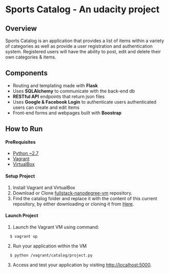 # Sports Catalog - An udacity project

## Overview
Sports Catalog is an application that provides a list of items within a variety of categories as well as provide a user registration and authentication system. Registered users will have the ability to post, edit and delete their own categories & items.

## Components
* Routing and templating made with **Flask**
* Uses **SQLAlchemy** to communicate with the back-end db
* **RESTful API** endpoints that return json files
* Uses **Google & Facebook Login** to authenticate users
 authenticated users can create and edit items
* Front-end forms and webpages built with **Boostrap**

## How to Run

#### PreRequisites
  * [Python ~2.7](https://www.python.org/)
  * [Vagrant](https://www.vagrantup.com/)
  * [VirtualBox](https://www.virtualbox.org/)

#### Setup Project
  1. Install Vagrant and VirtualBox
  2. Download or Clone [fullstack-nanodegree-vm](https://github.com/udacity/fullstack-nanodegree-vm) repository.
  3. Find the catalog folder and replace it with the content of this current repository, by either downloading or cloning it from
  [Here](https://github.com/sagarchoudhary96/P5-Item-Catalog).

#### Launch Project
  1. Launch the Vagrant VM using command:

  ```
    $ vagrant up
  ```
  2. Run your application within the VM

  ```
    $ python /vagrant/catalog/project.py
  ```
  3. Access and test your application by visiting [http://localhost:5000](http://localhost:5000).
